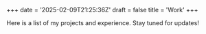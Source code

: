 +++
date = '2025-02-09T21:25:36Z'
draft = false
title = 'Work'
+++


Here is a list of my projects and experience. Stay tuned for updates!
